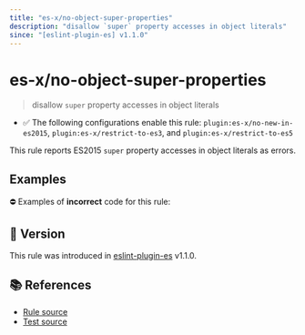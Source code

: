 ```yaml
---
title: "es-x/no-object-super-properties"
description: "disallow `super` property accesses in object literals"
since: "[eslint-plugin-es] v1.1.0"
---
```


# es-x/no-object-super-properties
> disallow `super` property accesses in object literals

- ✅ The following configurations enable this rule: `plugin:es-x/no-new-in-es2015`, `plugin:es-x/restrict-to-es3`, and `plugin:es-x/restrict-to-es5`

This rule reports ES2015 `super` property accesses in object literals as errors.

## Examples

⛔ Examples of **incorrect** code for this rule:

<eslint-playground type="bad" code="/*eslint es-x/no-object-super-properties: error */
let a = {
    __proto__: obj,
    f1() { super.a },
    f2() { super.f() }
}
" />

## 🚀 Version

This rule was introduced in [eslint-plugin-es] v1.1.0.

[eslint-plugin-es]: https://github.com/mysticatea/eslint-plugin-es

## 📚 References

- [Rule source](https://github.com/ota-meshi/eslint-plugin-es-x/blob/master/lib/rules/no-object-super-properties.js)
- [Test source](https://github.com/ota-meshi/eslint-plugin-es-x/blob/master/tests/lib/rules/no-object-super-properties.js)
